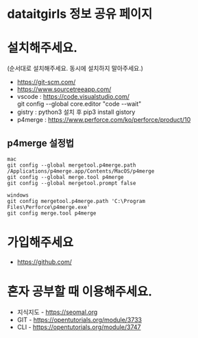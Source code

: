 # dataitgirls 정보 공유 페이지

# 설치해주세요.
(순서대로 설치해주세요. 동시에 설치하지 말아주세요.)
- https://git-scm.com/
- https://www.sourcetreeapp.com/
- vscode : https://code.visualstudio.com/
  <br> git config --global core.editor "code --wait"
- gistry : python3 설치 후 pip3 install gistory
- p4merge : https://www.perforce.com/ko/perforce/product/10

## p4merge 설정법
```
mac
git config --global mergetool.p4merge.path /Applications/p4merge.app/Contents/MacOS/p4merge
git config --global merge.tool p4merge
git config --global mergetool.prompt false

windows
git config mergetool.p4merge.path 'C:\Program Files\Perforce\p4merge.exe'
git config merge.tool p4merge
```

# 가입해주세요
- https://github.com/

# 혼자 공부할 때 이용해주세요. 
- 지식지도 - https://seomal.org
- GIT - https://opentutorials.org/module/3733
- CLI - https://opentutorials.org/module/3747


